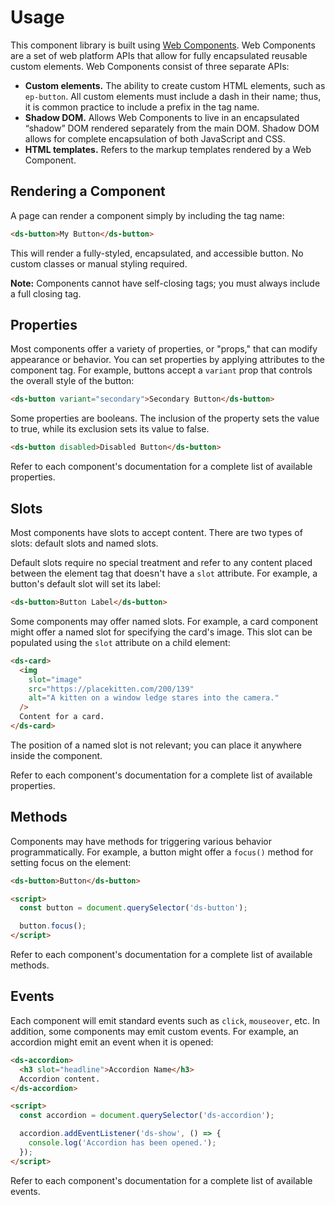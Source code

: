 # Usage

This component library is built using
[Web Components](https://developer.mozilla.org/en-US/docs/Web/Web_Components).
Web Components are a set of web platform APIs that allow for fully encapsulated
reusable custom elements. Web Components consist of three separate APIs:

- **Custom elements.** The ability to create custom HTML elements, such as
  `ep-button`. All custom elements must include a dash in their name; thus,
  it is common practice to include a prefix in the tag name.
- **Shadow DOM.** Allows Web Components to live in an encapsulated “shadow” DOM
  rendered separately from the main DOM. Shadow DOM allows for complete
  encapsulation of both JavaScript and CSS.
- **HTML templates.** Refers to the markup templates rendered by a Web Component.

## Rendering a Component

A page can render a component simply by including the tag name:

```html
<ds-button>My Button</ds-button>
```

This will render a fully-styled, encapsulated, and accessible button. No custom
classes or manual styling required.

**Note:** Components cannot have self-closing tags; you must always
include a full closing tag.

## Properties

Most components offer a variety of properties, or "props," that can modify
appearance or behavior. You can set properties by applying attributes to the
component tag. For example, buttons accept a `variant` prop that controls the
overall style of the button:

```html
<ds-button variant="secondary">Secondary Button</ds-button>
```

Some properties are booleans. The inclusion of the property sets the value to
true, while its exclusion sets its value to false.

```html
<ds-button disabled>Disabled Button</ds-button>
```

Refer to each component's documentation for a complete list of available
properties.

## Slots

Most components have slots to accept content. There are two types of slots:
default slots and named slots.

Default slots require no special treatment and refer to any content placed
between the element tag that doesn't have a `slot` attribute. For example, a
button's default slot will set its label:

```html
<ds-button>Button Label</ds-button>
```

Some components may offer named slots. For example, a card component might offer
a named slot for specifying the card's image. This slot can be populated using
the `slot` attribute on a child element:

```html
<ds-card>
  <img
    slot="image"
    src="https://placekitten.com/200/139"
    alt="A kitten on a window ledge stares into the camera."
  />
  Content for a card.
</ds-card>
```

The position of a named slot is not relevant; you can place it anywhere inside
the component.

Refer to each component's documentation for a complete list of available
properties.

## Methods

Components may have methods for triggering various behavior programmatically.
For example, a button might offer a `focus()` method for setting focus on the
element:

```html
<ds-button>Button</ds-button>

<script>
  const button = document.querySelector('ds-button');

  button.focus();
</script>
```

Refer to each component's documentation for a complete list of available methods.

## Events

Each component will emit standard events such as `click`, `mouseover`, etc.
In addition, some components may emit custom events. For example, an accordion
might emit an event when it is opened:

```html
<ds-accordion>
  <h3 slot="headline">Accordion Name</h3>
  Accordion content.
</ds-accordion>

<script>
  const accordion = document.querySelector('ds-accordion');

  accordion.addEventListener('ds-show', () => {
    console.log('Accordion has been opened.');
  });
</script>
```

Refer to each component's documentation for a complete list of available events.
